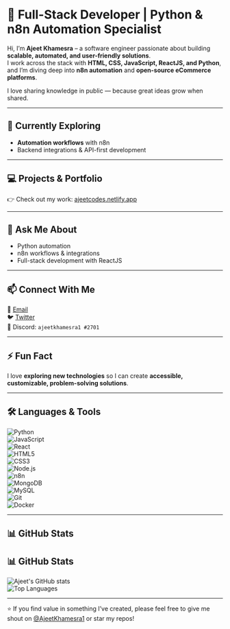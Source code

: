 # 🚀 Full-Stack Developer | Python & n8n Automation Specialist  

Hi, I’m **Ajeet Khamesra** – a software engineer passionate about building **scalable, automated, and user-friendly solutions**.  
I work across the stack with **HTML, CSS, JavaScript, ReactJS, and Python**, and I’m diving deep into **n8n automation** and **open-source eCommerce platforms**.  

I love sharing knowledge in public — because great ideas grow when shared.  

---

## 🌱 Currently Exploring  
- **Automation workflows** with n8n  
- Backend integrations & API-first development  

---

## 💻 Projects & Portfolio  
👉 Check out my work: [ajeetcodes.netlify.app](https://ajeetcodes.netlify.app/)  

---

## 💬 Ask Me About  
- Python automation  
- n8n workflows & integrations  
- Full-stack development with ReactJS  

---

## 📫 Connect With Me  
📧 [Email](mailto:ajeet.khamesra1@outlook.com)  
🐦 [Twitter](https://twitter.com/AjeetKhamesra1)  
💬 Discord: `ajeetkhamesra1 #2701`  

---

## ⚡ Fun Fact  
I love **exploring new technologies** so I can create **accessible, customizable, problem-solving solutions**.  

---

## 🛠 Languages & Tools  

![Python](https://img.shields.io/badge/Python-3776AB?style=for-the-badge&logo=python&logoColor=white)  
![JavaScript](https://img.shields.io/badge/JavaScript-F7DF1E?style=for-the-badge&logo=javascript&logoColor=black)  
![React](https://img.shields.io/badge/React-20232A?style=for-the-badge&logo=react&logoColor=61DAFB)  
![HTML5](https://img.shields.io/badge/HTML5-E34F26?style=for-the-badge&logo=html5&logoColor=white)  
![CSS3](https://img.shields.io/badge/CSS3-1572B6?style=for-the-badge&logo=css3&logoColor=white)  
![Node.js](https://img.shields.io/badge/Node.js-43853D?style=for-the-badge&logo=node.js&logoColor=white)  
![n8n](https://img.shields.io/badge/n8n-A020F0?style=for-the-badge&logo=n8n&logoColor=white)  
![MongoDB](https://img.shields.io/badge/MongoDB-4EA94B?style=for-the-badge&logo=mongodb&logoColor=white)  
![MySQL](https://img.shields.io/badge/MySQL-005C84?style=for-the-badge&logo=mysql&logoColor=white)  
![Git](https://img.shields.io/badge/Git-F05032?style=for-the-badge&logo=git&logoColor=white)  
![Docker](https://img.shields.io/badge/Docker-2496ED?style=for-the-badge&logo=docker&logoColor=white)  

---

## 📊 GitHub Stats  

## 📊 GitHub Stats  

![Ajeet's GitHub stats](https://github-readme-stats.vercel.app/api?username=ajeetk1&show_icons=true&theme=radical&cache_seconds=1800)  
![Top Languages](https://github-readme-stats.vercel.app/api/top-langs/?username=ajeetk1&layout=compact&theme=radical&cache_seconds=1800)  
 

---

⭐ If you find value in something I’ve created, please feel free to give me shout on [@AjeetKhamesra1](https://twitter.com/AjeetKhamesra1) or star my repos!  
